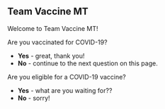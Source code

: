 ## Team Vaccine MT

Welcome to Team Vaccine MT!

Are you vaccinated for COVID-19? 
* **Yes** - great, thank you!
* **No** - continue to the next question on this page. 

Are you eligible for a COVID-19 vaccine?
* **Yes** - what are you waiting for??
* **No** - sorry!
